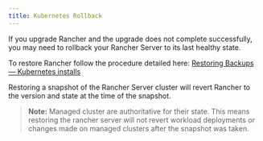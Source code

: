 ```yaml
---
title: Kubernetes Rollback
---
```


If you upgrade Rancher and the upgrade does not complete successfully, you may need to rollback your Rancher Server to its last healthy state.

To restore Rancher follow the procedure detailed here: [Restoring Backups — Kubernetes installs](/docs/backups/restorations/ha-restoration)

Restoring a snapshot of the Rancher Server cluster will revert Rancher to the version and state at the time of the snapshot.

> **Note:** Managed cluster are authoritative for their state. This means restoring the rancher server will not revert workload deployments or changes made on managed clusters after the snapshot was taken.

